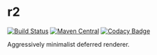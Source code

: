 r2
===

[![Build Status](https://travis-ci.org/io7m/r2.svg)](https://travis-ci.org/io7m/r2)
[![Maven Central](https://maven-badges.herokuapp.com/maven-central/com.io7m.r2/io7m-r2/badge.png)](https://maven-badges.herokuapp.com/maven-central/com.io7m.r2/io7m-r2)
[![Codacy Badge](https://api.codacy.com/project/badge/Grade/d5d3b019da6944b8a0b96f9aaa54d1b1)](https://www.codacy.com/app/github_79/r2?utm_source=github.com&amp;utm_medium=referral&amp;utm_content=io7m/r2&amp;utm_campaign=Badge_Grade)

Aggressively minimalist deferred renderer.

